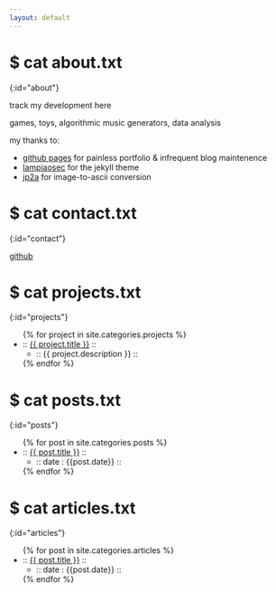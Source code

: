 ```yaml
---
layout: default
---
```


# $ cat about.txt
{:id="about"}

track my development here

games, toys, algorithmic music generators, data analysis

my thanks to:
<ul>
  <li><a href="https://pages.github.com">github pages</a> for painless portfolio & infrequent blog maintenence</li>
  <li><a href="https://lampiaosec.github.io">lampiaosec</a> for the jekyll theme</li>
  <li><a href="https://csl.name/jp2a/">jp2a</a> for image-to-ascii conversion</li>
</ul>

# $ cat contact.txt
{:id="contact"}

<a href="https://github.com/cha-duh">github</a>

# $ cat projects.txt
{:id="projects"}

<ul>
{% for project in site.categories.projects %}
  <li>
    :: <a href="{{ project.link }}">{{ project.title }}</a> ::
    <ul><li>:: {{ project.description }} ::</li></ul>
  </li>
{% endfor %}
</ul>

# $ cat posts.txt
{:id="posts"}

<ul>
  {% for post in site.categories.posts %}
    <li>
      :: <a href="{{ post.url }}" title="{{ post.description }}">{{ post.title }}</a> ::
      <ul><li>:: date : {{post.date}} ::</li></ul>
    </li>
  {% endfor %}
</ul>

# $ cat articles.txt
{:id="articles"}

<ul>
{% for post in site.categories.articles %}
  <li>
    :: <a href="{{ post.url }}" title="{{ post.description }}">{{ post.title }}</a> ::
    <ul>
      <li>:: date : {{post.date}} :: </li>
    </ul>
  </li>
{% endfor %}
</ul>
